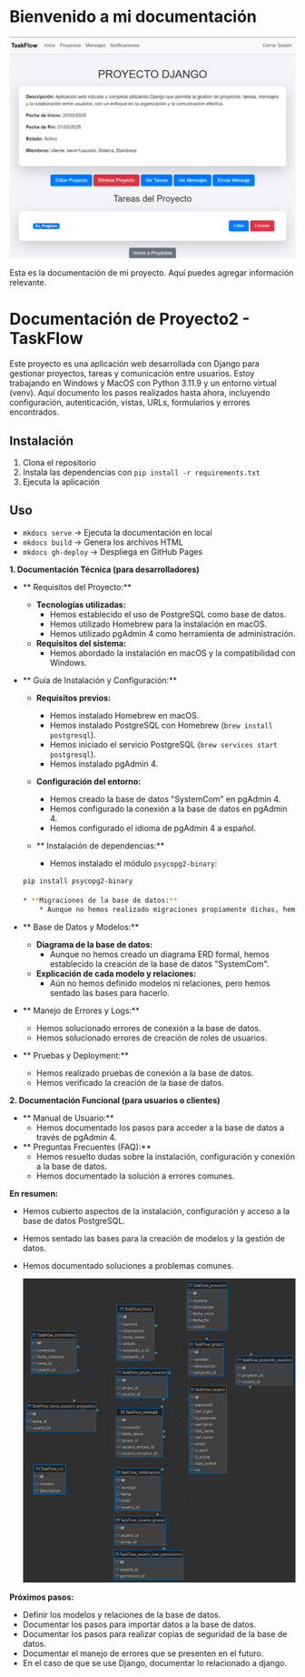 # Bienvenido a mi documentación


![Otra Imagen](image1.png)


Esta es la documentación de mi proyecto. Aquí puedes agregar información relevante.

# Documentación de Proyecto2 - TaskFlow

Este proyecto es una aplicación web desarrollada con Django para gestionar proyectos, tareas y comunicación entre usuarios. Estoy trabajando en Windows y MacOS con Python 3.11.9 y un entorno virtual (venv). Aquí documento los pasos realizados hasta ahora, incluyendo configuración, autenticación, vistas, URLs, formularios y errores encontrados.

## Instalación
1. Clona el repositorio
2. Instala las dependencias con `pip install -r requirements.txt`
3. Ejecuta la aplicación

## Uso
- `mkdocs serve` → Ejecuta la documentación en local
- `mkdocs build` → Genera los archivos HTML
- `mkdocs gh-deploy` → Despliega en GitHub Pages



**1. Documentación Técnica (para desarrolladores)**

* ** Requisitos del Proyecto:**
    * **Tecnologías utilizadas:**
        * Hemos establecido el uso de PostgreSQL como base de datos.
        * Hemos utilizado Homebrew para la instalación en macOS.
        * Hemos utilizado pgAdmin 4 como herramienta de administración.
    * **Requisitos del sistema:**
        * Hemos abordado la instalación en macOS y la compatibilidad con Windows.
* ** Guía de Instalación y Configuración:**
    * **Requisitos previos:**
        * Hemos instalado Homebrew en macOS.
        * Hemos instalado PostgreSQL con Homebrew (`brew install postgresql`).
        * Hemos iniciado el servicio PostgreSQL (`brew services start postgresql`).
        * Hemos instalado pgAdmin 4.
    * **Configuración del entorno:**
        * Hemos creado la base de datos "SystemCom" en pgAdmin 4.
        * Hemos configurado la conexión a la base de datos en pgAdmin 4.
        * Hemos configurado el idioma de pgAdmin 4 a español.

    * ** Instalación de dependencias:**

        * Hemos instalado el módulo `psycopg2-binary`:

    ```bash
    pip install psycopg2-binary

    * **Migraciones de la base de datos:**
        * Aunque no hemos realizado migraciones propiamente dichas, hemos creado la base de datos desde cero en pgAdmin 4.
* ** Base de Datos y Modelos:**
    * **Diagrama de la base de datos:**
        * Aunque no hemos creado un diagrama ERD formal, hemos establecido la creación de la base de datos "SystemCom".
    * **Explicación de cada modelo y relaciones:**
        * Aún no hemos definido modelos ni relaciones, pero hemos sentado las bases para hacerlo.
* ** Manejo de Errores y Logs:**
    * Hemos solucionado errores de conexión a la base de datos.
    * Hemos solucionado errores de creación de roles de usuarios.
* ** Pruebas y Deployment:**
    * Hemos realizado pruebas de conexión a la base de datos.
    * Hemos verificado la creación de la base de datos.



**2. Documentación Funcional (para usuarios o clientes)**

* ** Manual de Usuario:**
    * Hemos documentado los pasos para acceder a la base de datos a través de pgAdmin 4.
* ** Preguntas Frecuentes (FAQ):**
    * Hemos resuelto dudas sobre la instalación, configuración y conexión a la base de datos.
    * Hemos documentado la solución a errores comunes.

**En resumen:**

* Hemos cubierto aspectos de la instalación, configuración y acceso a la base de datos PostgreSQL.
* Hemos sentado las bases para la creación de modelos y la gestión de datos.
* Hemos documentado soluciones a problemas comunes.


    ![Diagrama DER](DER.png)


**Próximos pasos:**


* Definir los modelos y relaciones de la base de datos.
* Documentar los pasos para importar datos a la base de datos.
* Documentar los pasos para realizar copias de seguridad de la base de datos.
* Documentar el manejo de errores que se presenten en el futuro.
* En el caso de que se use Django, documentar lo relacionado a django.
